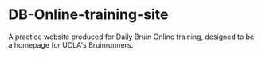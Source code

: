 # DB-Online-training-site
A practice website produced for Daily Bruin Online training, designed to be a homepage for UCLA's Bruinrunners.

